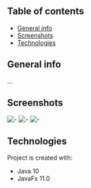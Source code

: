 ## Table of contents
* [General info](#general-info)
* [Screenshots](#screenshots)
* [Technologies](#technologies)

## General info
...

## Screenshots
![-](https://github.com/AdamKlekowski/screenshots/blob/master/screen1.png)
![-](https://github.com/AdamKlekowski/screenshots/blob/master/screen2.png)
![-](https://github.com/AdamKlekowski/screenshots/blob/master/screen3.png)

## Technologies
Project is created with:
* Java 10
* JavaFx 11.0
